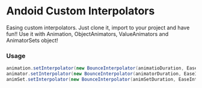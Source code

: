 # Andoid Custom Interpolators
Easing custom interpolators. Just clone it, import to your project and have fun!!
Use it with Animation, ObjectAnimators, ValueAnimators and AnimatorSets object! 


### Usage

``` java
animation.setInterpolator(new BounceInterpolator(animatioDuration, EaseInterpolator.InterpolatorType.EASE_IN));
animator.setInterpolator(new BounceInterpolator(animatorDuration, EaseInterpolator.InterpolatorType.EASE_IN));
animSet.setInterpolator(new BounceInterpolator(animSetDuration, EaseInterpolator.InterpolatorType.EASE_OUT));
```
